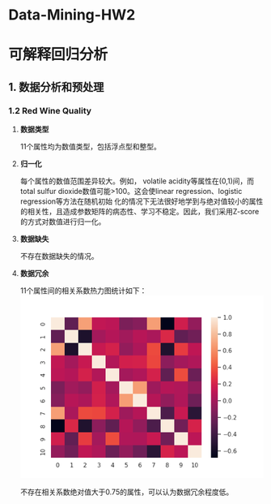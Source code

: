 # Data-Mining-HW2
# 可解释回归分析
## 1. 数据分析和预处理
### 1.2 Red Wine Quality
1. **数据类型**

    11个属性均为数值类型，包括浮点型和整型。

2. **归一化**

    每个属性的数值范围差异较⼤。例如， volatile acidity等属性在(0,1)间，⽽
total sulfur dioxide数值可能>100。这会使linear regression、logistic regression等⽅法在随机初始
化的情况下⽆法很好地学到与绝对值较⼩的属性的相关性，且造成参数矩阵的病态性、学习不稳定。因此，我们采⽤Z-score的⽅式对数值进⾏归⼀化。

3. **数据缺失**

    不存在数据缺失的情况。

4. **数据冗余**

    11个属性间的相关系数热力图统计如下：
    ![Alt text](./figs/corr-heatmap.png)
    
    不存在相关系数绝对值⼤于0.75的属性，可以认为数据冗余程度低。
